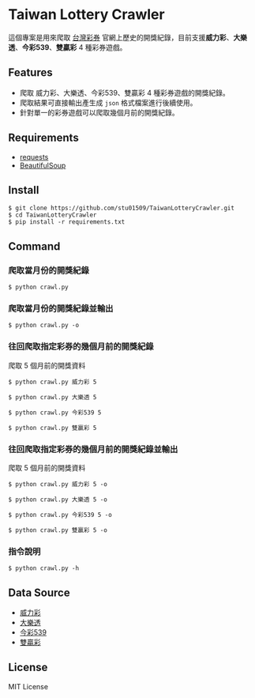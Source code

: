 # Taiwan Lottery Crawler
這個專案是用來爬取 [台灣彩券](https://www.taiwanlottery.com.tw/) 官網上歷史的開獎紀錄，目前支援**威力彩**、**大樂透**、**今彩539**、**雙贏彩** 4 種彩券遊戲。

## Features
- 爬取 威力彩、大樂透、今彩539、雙贏彩 4 種彩券遊戲的開獎紀錄。
- 爬取結果可直接輸出產生成 `json` 格式檔案進行後續使用。
- 針對單一的彩券遊戲可以爬取幾個月前的開獎紀錄。

## Requirements
- [requests](https://pypi.org/project/requests/)
- [BeautifulSoup](https://pypi.org/project/beautifulsoup4/)

## Install
```shell
$ git clone https://github.com/stu01509/TaiwanLotteryCrawler.git
$ cd TaiwanLotteryCrawler
$ pip install -r requirements.txt
```

## Command

### 爬取當月份的開獎紀錄
```shell
$ python crawl.py
```

### 爬取當月份的開獎紀錄並輸出
```shell
$ python crawl.py -o
```

### 往回爬取指定彩券的幾個月前的開獎紀錄
爬取 5 個月前的開獎資料
```shell
$ python crawl.py 威力彩 5
```

```shell
$ python crawl.py 大樂透 5
```

```shell
$ python crawl.py 今彩539 5
```

```shell
$ python crawl.py 雙贏彩 5
```

### 往回爬取指定彩券的幾個月前的開獎紀錄並輸出
爬取 5 個月前的開獎資料
```shell
$ python crawl.py 威力彩 5 -o
```

```shell
$ python crawl.py 大樂透 5 -o
```

```shell
$ python crawl.py 今彩539 5 -o
```

```shell
$ python crawl.py 雙贏彩 5 -o
```
### 指令說明
```shell
$ python crawl.py -h
```

## Data Source
- [威力彩](https://www.taiwanlottery.com.tw/Lotto/SuperLotto638/history.aspx)
- [大樂透](https://www.taiwanlottery.com.tw/Lotto/Lotto649/history.aspx)
- [今彩539](https://www.taiwanlottery.com.tw/Lotto/Dailycash/history.aspx)
- [雙贏彩](https://www.taiwanlottery.com.tw/Lotto/Lotto1224/history.aspx)
## License
MIT License
